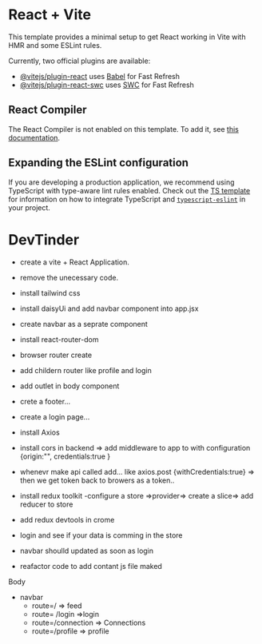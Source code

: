 # React + Vite

This template provides a minimal setup to get React working in Vite with HMR and some ESLint rules.

Currently, two official plugins are available:

- [@vitejs/plugin-react](https://github.com/vitejs/vite-plugin-react/blob/main/packages/plugin-react) uses [Babel](https://babeljs.io/) for Fast Refresh
- [@vitejs/plugin-react-swc](https://github.com/vitejs/vite-plugin-react/blob/main/packages/plugin-react-swc) uses [SWC](https://swc.rs/) for Fast Refresh

## React Compiler

The React Compiler is not enabled on this template. To add it, see [this documentation](https://react.dev/learn/react-compiler/installation).

## Expanding the ESLint configuration

If you are developing a production application, we recommend using TypeScript with type-aware lint rules enabled. Check out the [TS template](https://github.com/vitejs/vite/tree/main/packages/create-vite/template-react-ts) for information on how to integrate TypeScript and [`typescript-eslint`](https://typescript-eslint.io) in your project.





# DevTinder

- create a vite + React Application.
- remove the unecessary code. 
- install tailwind css
- install daisyUi and add navbar component into app.jsx
- create navbar as a seprate component 
- install react-router-dom
- browser router create 
- add childern router like profile and login
- add outlet in body component
- crete a footer...



- create a login page...
- install Axios 
- install cors in backend => add middleware to app to with configuration {origin:"", credentials:true } 
- whenevr make api called add... like axios.post {withCredentials:true} => then we get token back to browers as a token..
- install redux toolkit
-configure  a store =>provider=> create a slice=> add reducer to store 
- add redux devtools in crome 
- login and see if your data is comming in the store 
- navbar shoulld updated as soon as login
- reafactor code to add contant js file maked

Body 
 - navbar
   - route=/ => feed
   - route= /login =>login
   - route=/connection => Connections 
   - route=/profile => profile 